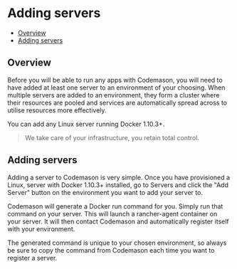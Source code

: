 # Adding servers

- [Overview](#overview)
- [Adding servers](#adding-servers)


<a name="overview"></a>
## Overview
Before you will be able to run any apps with Codemason, you will need to have added at least one server to an environment of your choosing. When multiple servers are added to an environment, they form a cluster where their resources are pooled and services are automatically spread across to utilise resources more effectively. 

You can add any Linux server running Docker 1.10.3+. 

> We take care of your infrastructure, you retain total control. 

<a name="adding-servers"></a>
## Adding servers
Adding a server to Codemason is very simple. Once you have provisioned a Linux, server with Docker 1.10.3+ installed, go to Servers and click the "Add Server" button on the environment you want to add your server to.

Codemason will generate a Docker run command for you. Simply run that command on your server. This will launch a rancher-agent container on your server. It will then contact Codemason and automatically register itself with your environment. 

The generated command is unique to your chosen environment, so always be sure to copy the command from Codemason each time you want to register a server. 

